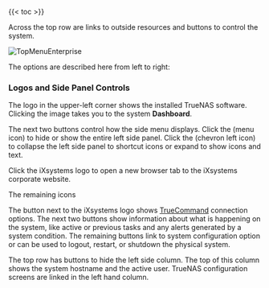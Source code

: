 ---
---

{{< toc >}}

Across the top row are links to outside resources and buttons to control the system.

![TopMenuEnterprise](/images/CORE/12.0/TopMenuEnterprise.png)

The options are described here from left to right:

### Logos and Side Panel Controls

The logo in the upper-left corner shows the installed TrueNAS software.
Clicking the image takes you to the system **Dashboard**.

The next two buttons control how the side menu displays.
Click the <span class="iconify" data-icon="ic:round-menu"></span> (menu icon) to hide or show the entire left side panel.
Click the <span class="iconify" data-icon="ic:baseline-chevron-left"></span> (chevron left icon) to collapse the left side panel to shortcut icons or expand to show icons and text.

Click the iXsystems logo to open a new browser tab to the iXsystems corporate website.

The remaining icons 

The button next to the iXsystems logo shows [TrueCommand](https://www.truenas.com/truecommand/) connection options.
The next two buttons show information about what is happening on the system, like active or previous tasks and any alerts generated by a system condition.
The remaining buttons link to system configuration option or can be used to logout, restart, or shutdown the physical system.

The top row has buttons to hide the left side column.
The top of this column shows the system hostname and the active user.
TrueNAS configuration screens are linked in the left hand column.
